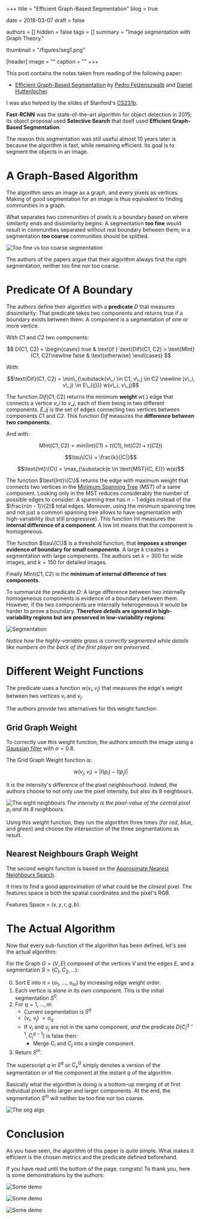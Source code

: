 +++
title = "Efficient Graph-Based Segmentation"
blog = true

date = 2018-03-07
draft = false

authors = []
hidden = false
tags = []
summary = "Image segmentation with Graph Theory."

thumbnail = "/figures/seg1.png"

[header]
image = ""
caption = ""
+++

This post contains the notes taken from reading of the following paper:

- [Efficient Graph-Based Segmentation](https://cs.brown.edu/~pff/papers/seg-ijcv.pdf)
by [Pedro Felzenszwalb](https://scholar.google.com/citations?user=k1hJzF0AAAAJ&hl=en)
and [Daniel Huttenlocher](https://scholar.google.com/citations?user=q16KVs0AAAAJ&hl=en).

I was also helped by the slides of Stanford's [CS231b](http://vision.stanford.edu/teaching/cs231b_spring1415/slides/ranjay_pres.pdf).

**Fast-RCNN** was the state-of-the-art algorithm for object detection in 2015; its
object proposal used **Selective Search** that itself used **Efficient Graph-Based
Segmentation**.

The reason this segmentation was still useful almost 10 years later is
because the algorithm is fast, while remaining efficient.
Its goal is to segment the objects in an image.

# A Graph-Based Algorithm

The algorithm sees an image as a graph, and every pixels as vertices. Making of
good segmentation for an image is thus equivalent to finding communities in a
graph.

What separates two communities of pixels is a boundary based on where similarity
ends and dissimilarity begins. A segmentation **too fine** would result in
communities separated without real boundary between them; in a segmentation
**too coarse** communities should be splitted.

![Too fine vs too coarse segmentation](/figures/too_fine_coarse.svg)

The authors of the papers argue that their algorithm always find the right
segmentation, neither too fine nor too coarse.

# Predicate Of A Boundary

The authors define their algorithm with a **predicate** $D$ that measures
dissimilarity: That predicate takes two components and returns true if a boundary
exists between them. A component is a segmentation of one or more
vertice.

With $C1$ and $C2$ two components:

$$
D(C1, C2) = \begin{cases}
    true    & \text{if } \text{Dif}(C1, C2) > \text{MInt}(C1, C2)\newline
    false   & \text{otherwise}
\end{cases}
$$

With:

$$\text{Dif}(C1, C2) = \min\_{\substack{v\_i \in C1, v\_j \in C2 \newline (v\_i, v\_j) \in E\_{ij}}} w(v\_i, v\_j)$$

The function $Dif(C1, C2)$ returns the minimum **weight** $w(.)$ edge that
connects a vertice $v\_i$ to $v\_j$, each of them being in two different
components. $E\_{ij}$ is the set of edges connecting two vertices between components
$C1$ and $C2$. This function $Dif$ measures the **difference between two components**.

And with:

$$\text{MInt}(C1, C2) = min (\text{Int}(C1) + \tau(C1), \text{Int}(C2) + \tau(C2))$$

$$\tau\(C\) = \frac{k}{|C|}$$

$$\text{Int}\(C\) = \max_{\substack{e \in \text{MST}(C, E)}} w(e)$$

The function $\text{Int}\(C\)$ returns the edge with maximum weight that connects two
vertices in the [Minimum Spanning Tree](https://en.wikipedia.org/wiki/Minimum_spanning_tree)
(*MST*) of a same component. Looking only in the MST reduces considerably the
number of possible edges to consider: A spanning tree has $n - 1$ edges instead
of the $\frac{n(n - 1)}{2}$ total edges. Moreover, using the *minimum*
spanning tree and not just a common spanning tree allows to have segmentation
with high-variability (but still progressive). This function $\text{Int}$ measures the
**internal difference of a component**. A low $\text{Int}$ means that the component
is homogeneous.

The function $\tau\(C\)$ is a threshold function, that **imposes a stronger
evidence of boundary for small components**. A large $k$ creates a segmentation
with large components. The authors set $k = 300$ for wide images, and $k = 150$
for detailed images.

Finally $\text{MInt}(C1, C2)$ is the **minimum of internal difference of two
components**.

To summarize the predicate $D$: A large difference between two internally
homogeneous components is evidence of a boundary between them. However, if the
two components are internally heterogeneous it would be harder to prove
a boundary. **Therefore *details* are ignored in high-variability regions but
are preserved in low-variability regions**:

![Segmentation](/figures/seg1.png)

*Notice how the highly-variable grass is correctly segmented while details like
numbers on the back of the first player are preserved.*

# Different Weight Functions

The predicate uses a function $w(v_i, v_j)$ that measures the edge's weight
between two vertices $v_i$ and $v_j$.

The authors provide two alternatives for this weight function:

## Grid Graph Weight

To correctly use this weight function, the authors smooth the image using a
[Gaussian filter](https://en.wikipedia.org/wiki/Gaussian_filter) with $\sigma = 0.8$.

The Grid Graph Weight function is:

$$w(v_j, v_i) = |I(p_i) - I(p_j)|$$

It is the intensity's difference of the pixel neighbourhood. Indeed, the authors
choose to not only use the pixel intensity, but also its 8 neighbours.

![The eight neighbours](/figures/gridgraph_weight.svg)
*The intensity is the pixel-value of the central pixel $p_i$ and its 8
neighbours.*

Using this weight function, they run the algorithm three times (for *red*, *blue*,
and *green*) and choose the intersection of the three segmentations as result.

## Nearest Neighbours Graph Weight

The second weight function is based on the [Approximate Nearest Neighbours Search](https://en.wikipedia.org/wiki/Nearest_neighbor_search#Approximate_nearest_neighbor).

It tries to find a good approximation of what could be the *closest* pixel. The
features space is both the spatial coordinates and the pixel's RGB.

Features Space = $(x, y, r, g, b)$.

# The Actual Algorithm

Now that every sub-function of the algorithm has been defined, let's see the
actual algorithm:

For the Graph $G = (V, E)$ composed of the vertices $V$ and the edges $E$,
and a segmentation $S = (C_1, C_2, ...)$:


0. Sort E into $\pi$ = ($o_1$, ..., $o_m$) by increasing edge weight order.
1. Each vertice is alone in its own component. This is the initial segmentation
$S^0$.
2. For $q = 1, ..., m$:
    - Current segmentation is $S^q$
    - ($v_i$, $v_j$) $= o_q$
    - If $v_i$ and $v_j$ are not in the same component, *and* the predicate
      $D(C_i^{q - 1}, C_j^{q - 1})$ is false then:
        - Merge $C_i$ and $C_j$ into a single component.
3. Return $S^m$.

The superscript $q$ in $S^q$ or $C_x^Q$ simply denotes a version of
the segmentation or of the component at the instant $q$ of the algorithm.

Basically what the algorithm is doing is a bottom-up merging of at first
individual pixels into larger and larger components. At the end, the segmentation
$S^m$ will neither be too fine nor too coarse.

![The seg algo](/figures/seg_algo.svg)

# Conclusion

As you have seen, the algorithm of this paper is quite simple. What makes it
efficient is the chosen metrics and the predicate defined beforehand.

If you have read until the bottom of the page, congrats! To thank you, here is
some demonstrations by the authors:

![Some demo](/figures/seg2.png)

![Some demo](/figures/seg3.png)

![Some demo](/figures/seg4.png)
